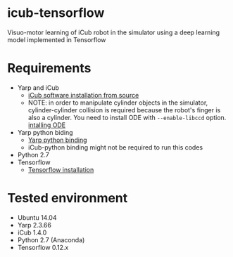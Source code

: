 # icub-tensorflow
Visuo-motor learning of iCub robot in the simulator using a deep learning model implemented in Tensorflow

# Requirements
* Yarp and iCub
  * [iCub software installation from source](http://wiki.icub.org/wiki/Linux:Installation_from_sources)
  * NOTE: in order to manipulate cylinder objects in the simulator, cylinder-cylinder collision is required because the robot's finger is also a cylinder. You need to install ODE with `--enable-libccd` option. [intalling ODE](http://wiki.icub.org/wiki/Linux:_Installing_ODE) 
* Yarp python biding
  * [Yarp python binding](http://wiki.icub.org/wiki/Python_bindings)
  * iCub-python binding might not be required to run this codes 
* Python 2.7
* Tensorflow
  * [Tensorflow installation](https://www.tensorflow.org/install/)

# Tested environment
* Ubuntu 14.04
* Yarp 2.3.66
* iCub 1.4.0
* Python 2.7 (Anaconda)
* Tensorflow 0.12.x

